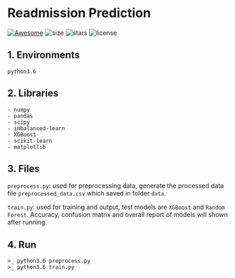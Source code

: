 # Readmission Prediction
[![Awesome](https://awesome.re/badge.svg)](https://awesome.re)
![size](https://img.shields.io/github/repo-size/freesinger/Readmission_Prediction.svg?style=plastic)
![stars](https://img.shields.io/github/stars/freesinger/Readmission_Prediction.svg?style=social)
![license](https://img.shields.io/github/license/freesinger/Readmission_Prediction.svg?style=plastic)
## 1. Environments

`python3.6`

## 2. Libraries
```
- numpy
- pandas
- scipy
- imbalanced-learn
- XGBoost
- scikit-learn
- matplotlib
```

## 3. Files

`preprocess.py`: used for preprocessing data, generate the processed data file `preprocessed_data.csv` which saved in folder `data`.

`train.py`: used for training and output, test models are `XGBoost` and `Random Forest`. Accuracy, confusion matrix and overall report of models will shown after running.

## 4. Run

```
>_ python3.6 preprocess.py
>_ python3.6 train.py
```
